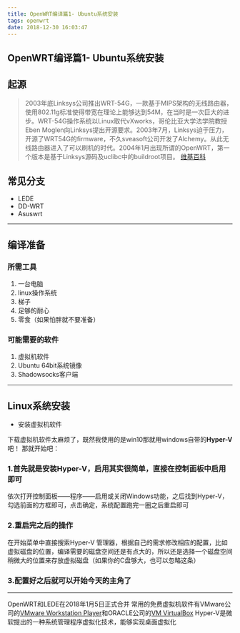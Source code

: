 ```yaml
---
title: OpenWRT编译篇1- Ubuntu系统安装
tags: openwrt
date: 2018-12-30 16:03:47
---
```


## OpenWRT编译篇1- Ubuntu系统安装

## 起源

> 2003年底Linksys公司推出WRT-54G，一款基于MIPS架构的无线路由器，使用802.11g标准使得带宽在理论上能够达到54M，在当时是一次巨大的进步。WRT-54G操作系统以Linux取代vXworks，哥伦比亚大学法学院教授Eben Moglen向Linksys提出开源要求。2003年7月，Linksys迫于压力，开源了WRT54G的firmware，不久sveasoft公司开发了Alchemy。从此无线路由器进入了可以刷机的时代。2004年1月出现所谓的OpenWRT，第一个版本是基于Linksys源码及uclibc中的buildroot项目。
> [维基百科](https://zh.wikipedia.org/wiki/OpenWrt)

## 常见分支

* LEDE
* DD-WRT
* Asuswrt

---

<!-- more -->

## 编译准备

### 所需工具

1. 一台电脑
2. linux操作系统
3. 梯子
4. 足够的耐心
5. 零食（如果怕胖就不要准备）

### 可能需要的软件

1. 虚拟机软件
2. Ubuntu 64bit系统镜像
3. Shadowsocks客户端

---

## Linux系统安装

* 安装虚拟机软件

下载虚拟机软件太麻烦了，既然我使用的是win10那就用windows自带的**Hyper-V**吧！
那就开始吧：

### 1.首先就是安装Hyper-V，启用其实很简单，直接在控制面板中启用即可

依次打开控制面板——程序——启用或关闭Windows功能，之后找到Hyper-V，勾选前面的方框即可，点击确定，系统配置跑完一圈之后重启即可

### 2.重启完之后的操作

在开始菜单中直接搜索Hyper-V 管理器，根据自己的需求修改相应的配置，比如虚拟磁盘的位置，编译需要的磁盘空间还是有点大的，所以还是选择一个磁盘空间稍微大的位置来存放虚拟磁盘（如果你的C盘够大，也可以忽略这条）

### 3.配置好之后就可以开始今天的主角了

---
OpenWRT和LEDE在2018年1月5日正式合并
常用的免费虚拟机软件有VMware公司的[VMware Workstation Player](https://my.vmware.com/zh/web/vmware/free#desktop_end_user_computing/vmware_workstation_player/15_0)和ORACLE公司的[VM VirtualBox](https://www.virtualbox.org/wiki/Downloads)
Hyper-V是微软提出的一种系统管理程序虚拟化技术，能够实现桌面虚拟化
